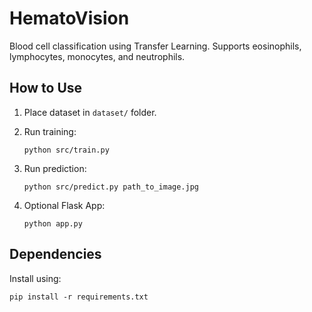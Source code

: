 # HematoVision

Blood cell classification using Transfer Learning. Supports eosinophils, lymphocytes, monocytes, and neutrophils.

## How to Use

1. Place dataset in `dataset/` folder.
2. Run training:
   ```
   python src/train.py
   ```
3. Run prediction:
   ```
   python src/predict.py path_to_image.jpg
   ```

4. Optional Flask App:
   ```
   python app.py
   ```

## Dependencies

Install using:
```
pip install -r requirements.txt
```

